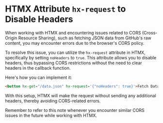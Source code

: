 # HTMX Attribute `hx-request` to Disable Headers

When working with HTMX and encountering issues related to CORS (Cross-Origin Resource Sharing), such as fetching JSON data from GitHub's raw content, you may encounter errors due to the browser's CORS policy.

To resolve this issue, you can utilize the `hx-request` attribute in HTMX, specifically by setting `noHeaders` to `true`. This attribute allows you to disable headers, thus bypassing CORS restrictions without the need to clear headers in the callback function.

Here's how you can implement it:

```html
<button hx-get="/data.json" hx-request='{"noHeaders": true}'>Fetch Data</button>
```

With this setup, HTMX will make the request without sending any additional headers, thereby avoiding CORS-related errors.

Remember to refer to this note whenever you encounter similar CORS issues in the future while working with HTMX.
